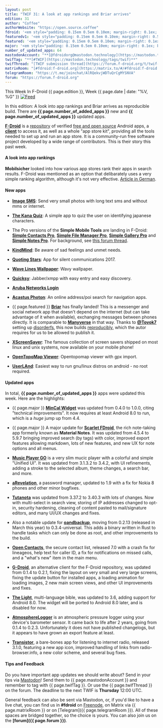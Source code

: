 ```yaml
---
layout: post
title: "TWIF 31: A look at app rankings and Briar arrives"
edition: 31
author: "Coffee"
authorWebsite: "https://open.source.coffee"
fdroid: '<em style="padding: 0.15em 0.5em 0.10em; margin-right: 0.1ex; border-style: solid; border-width: medium; border-radius: 1em; color: #0d47a1; font-style: normal; font-weight: bold;">F-Droid</em>'
featuredv1: '<em style="padding: 0.15em 0.5em 0.10em; margin-right: 0.5ex; box-shadow: 0.1em 0.05em 0.1em rgba(0, 0, 0, 0.3); border-radius: 1em; color: black; background: linear-gradient(orange, yellow);">Featured</em>'
featured: '<em style="padding: 0.15em 0.5em 0.10em; margin-right: 0.1ex; border-style: solid; border-width: medium; border-radius: 1em; color: orange; font-style: normal; font-weight: bold;">Featured</em>'
major: '<em style="padding: 0.15em 0.5em 0.10em; margin-right: 0.1ex; border-style: solid; border-width: medium; border-radius: 1em; color: #8ab000; font-style: normal; font-weight: bold;">Major</em>'
number_of_updated_apps: 64
mastodonAccount: "**[@fdroidorg@mastodon.technology](https://mastodon.technology/@fdroidorg)**"
twifTag: "**[#TWIF](https://mastodon.technology/tags/twif)**"
twifThread: "[TWIF submission thread](https://forum.f-droid.org/t/twif-submission-thread)"
matrixRoom: "[#fdroid:f-droid.org](https://matrix.to/#/#fdroid:f-droid.org)"
telegramRoom: "https://t.me/joinchat/AlRQekvjWDTuQrCgMYSNVA"
forum: "https://forum.f-droid.org"
---
```


This Week In F-Droid {{ page.edition }}, Week {{ page.date | date: "%V, %G" }} <a href="{{ site.baseurl }}/feed.xml"><img src="{{ site.baseurl }}/assets/Feed-icon-16x16.png" alt="Feed"></a>

In this edition: A look into app rankings and Briar arrives as reproducible build.
There are **{{ page.number_of_added_apps }}** new and **{{ page.number_of_updated_apps }}** updated apps.
<!--more-->

**[F-Droid](https://f-droid.org/)** is a [repository](https://f-droid.org/packages/) of verified [free and open source](https://en.wikipedia.org/wiki/Free_and_open-source_software) Android apps, a **[client](https://f-droid.org/app/org.fdroid.fdroid)** to access it, as well as a whole "app store kit", providing all the tools needed to set up and run an app store. It is a community-run free software project developed by a wide range of contributors. This is their story this past week.

#### A look into app rankings

**Mobilsicher** looked into how various app stores rank their apps in search results. F-Droid was mentioned as an option that delibarately uses a very simple ranking algorithm, although it's not very effective. [Article in German](https://mobilsicher.de/hintergrund/kritisch-hinterfragt-app-rankings-auf-android-und-ios).

#### New apps

* **[Image SMS](https://f-droid.org/app/click.dummer.imagesms)**: Send very small photos with long text sms and without mms or internet.

* **[The Kana Quiz](https://f-droid.org/app/com.noprestige.kanaquiz)**: A simple app to quiz the user on identifying japanese characters.

* The Pro versions of the **Simple Mobile Tools** are landing in F-Droid: **[Simple Contacts Pro](https://f-droid.org/app/com.simplemobiletools.contacts.pro)**, **[Simple File Manager Pro](https://f-droid.org/app/com.simplemobiletools.filemanager.pro)**, **[Simple Gallery Pro](https://f-droid.org/app/com.simplemobiletools.gallery.pro)** and **[Simple Notes Pro](https://f-droid.org/app/com.simplemobiletools.notes.pro)**. For background, see [this forum thread](https://forum.f-droid.org/t/simple-mobile-tool-are-becoming-paid/4553).

* **[KindMind](https://f-droid.org/app/com.sunyata.kindmind)**: Be aware of sad feelings and unmet needs.

* **[Quoting Stars](https://f-droid.org/app/de.fzi.bettyrieckmann.quotingstars)**: App for silent communications 2017.

* **[Wave Lines Wallpaper](https://f-droid.org/app/de.markusfisch.android.wavelines)**: Wavy wallpaper.

* **[Quicksy](https://f-droid.org/app/im.quicksy.client)**: Jabber/xmpp with easy entry and easy discovery.

* **[Aruba Networks Login](https://f-droid.org/app/io.mkg20001.arubanetworkslogin)**

* **[Acastus Photon](https://f-droid.org/app/name.gdr.acastus_photon)**: An online address/poi search for navigation apps.

* {{ page.featured }} **[Briar](https://f-droid.org/app/org.briarproject.briar.android)** has finally landed! This is a messenger and social network app that doesn't depend on the internet (but can take advantage of it when available), exchanging messages between phones directly. It is comparable to **[Manyverse](https://f-droid.org/app/se.manyver)** in that way. Thanks to **[@Tovok7](https://blog.grobox.de)** setting up [disorderfs](https://salsa.debian.org/reproducible-builds/disorderfs), this now builds [reproducibly](https://reproducible-builds.org), which the autor requires for us to be allowed to publish it.

* **[XScreenSaver](https://f-droid.org/app/org.jwz.xscreensaver)**: The famous collection of screen savers shipped on most linux and unix systems, now available on your mobile phone!

* **[OpenTopoMap Viewer](https://f-droid.org/app/org.nitri.opentopo)**: Opentopomap viewer with gpx import.

* **[UserLAnd](https://f-droid.org/app/tech.ula)**: Easiest way to run gnu/linux distros on android - no root required.

#### Updated apps

In total, **{{ page.number_of_updated_apps }}** apps were updated this week. Here are the highlights:

* {{ page.major }} **[MinCal Widget](https://f-droid.org/app/cat.mvmike.minimalcalendarwidget)** was updated from 0.4.0 to 1.0.0, citing "technical improvements". It now requires at least Android 8.0 to run, which is a _huge_ jump up from 4.4.

* {{ page.major }} A major update for **[Scarlet FDroid](https://f-droid.org/app/com.bijoysingh.quicknote)**, the rich note-taking app formerly known as **Material Notes**. It was updated from 4.5.4 to 5.9.7 bringing improved search (by tags) with color, improved export features allowing markdown, lots of new features, and new UX for note options and all menus.

* **[Music Player GO](https://f-droid.org/app/com.iven.musicplayergo)** is a very slim mucic player with a colorful and simple "Unified UI". It was updated from 3.1.3.2 to 3.4.2, with UI refinements, adding a stroke to the selected album, theme changes, a search bar, and more.

* **[aRevelation](https://f-droid.org/app/de.igloffstein.maik.aRevelation)**, a password manager, updated to 1.9 with a fix for Nokia 8 phones and other minor bugfixes.

* **[Tutanota](https://f-droid.org/app/de.tutao.tutanota)** was updated from 3.37.2 to 3.40.3 with lots of changes. Now with multi-select in search view, storing of IP addresses changed to opt-in, security hardening, cleaning of content pasted to mail/signature editors, and many UI/UX changes and fixes.

* Also a notable update for **[oandbackup](https://f-droid.org/app/dk.jens.backup)**, moving from 0.2.13 (released in March this year) to 0.3.4-universal. This adds a binary written in Rust to handle tasks which can only be done as root, and other improvements to the build.

* **[Open Contacts](https://f-droid.org/app/opencontacts.open.com.opencontacts)**, the secure contact list, released 7.0 with a crash fix for lineageos, help text for caller ID, a fix for notifications on missed calls, and a "what's new" item in the main menu.

* **[G-Droid](https://f-droid.org/app/org.gdroid.gdroid)**, an alternative client for the F-Droid repository, was updated from 0.1.4 to 0.2.1, fixing the layout on very small and very large screens, fixing the update button for installed apps, a loading animation for loading images, 2 new main screen views, and other UI improvements and fixes.

* **[The Light](https://f-droid.org/app/org.hlwd.bible)**, multi-language bible, was updated to 3.6, adding support for Android 8.0. The widget will be ported to Android 8.0 later, and is disabled for now.

* **[AtmosphereLogger](https://f-droid.org/app/org.tamanegi.atmosphere)** is an atmospheric pressure logger using your device's barometer sensor. It came back to life after 2 years, going from 0.1.4 to 0.2.3. Unfortunately it does not have published changelogs, but it appears to have grown an export feature at least.

* **[Transistor](https://f-droid.org/app/org.y20k.transistor)**, a bare-bones app for listening to internet radio, released 3.1.0, featuring a new app icon, improved handling of links from radio-browser.info, a new color scheme, and several bug fixes.

#### Tips and Feedback

Do you have important app updates we should write about? Send in your tips via [Mastodon](https://joinmastodon.org)! Send them to {{ page.mastodonAccount }} and remember to tag with {{ page.twifTag }}. Or use the {{ page.twifThread }} on the forum. The deadline to the next TWIF is **Thursday** 12:00 UTC.

General feedback can also be sent via Mastodon, or, if you'd like to have a live chat, you can find us in **#fdroid** on [Freenode](https://freenode.net), on Matrix via {{ page.matrixRoom }} or on [Telegram]({{ page.telegramRoom }}). All of these spaces are bridged together, so the choice is yours. You can also join us on the **[forum]({{ page.forum }})**.
